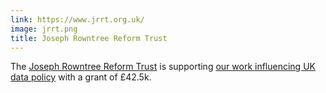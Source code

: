 ```yaml
---
link: https://www.jrrt.org.uk/
image: jrrt.png
title: Joseph Rowntree Reform Trust
---
```

The [Joseph Rowntree Reform Trust](https://www.jrrt.org.uk/) is supporting [our work influencing UK data policy](/projects/2022-dpdib) with a grant of £42.5k.
